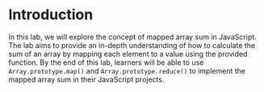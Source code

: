 # Introduction

In this lab, we will explore the concept of mapped array sum in JavaScript. The lab aims to provide an in-depth understanding of how to calculate the sum of an array by mapping each element to a value using the provided function. By the end of this lab, learners will be able to use `Array.prototype.map()` and `Array.prototype.reduce()` to implement the mapped array sum in their JavaScript projects.
